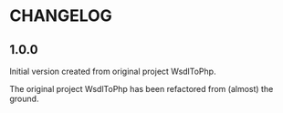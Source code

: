 CHANGELOG
=========

1.0.0
-----
Initial version created from original project WsdlToPhp.

The original project WsdlToPhp has been refactored from (almost) the ground.